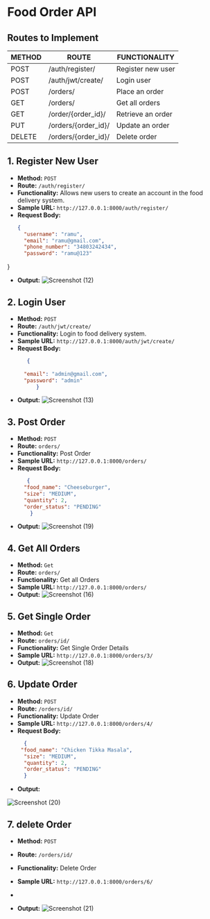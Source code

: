 # Food Order API


## Routes to Implement

| METHOD | ROUTE                           | FUNCTIONALITY            |
|--------|-------------------------------- |---------------------------|
| POST   | /auth/register/                   | Register new user            | All users   |
| POST   | /auth/jwt/create/               | Login user                 |
| POST   | /orders/                        | Place an order|
| GET    | /orders/                        | Get all orders     |   
| GET    | /order/{order_id}/              | Retrieve an order  |      
| PUT    | /orders/{order_id}/             | Update an order     | 
| DELETE    | /orders/{order_id}/             | Delete order     |

## 1. Register New User

- **Method:** `POST`  
- **Route:** `/auth/register/`  
- **Functionality:** Allows new users to create an account in the food delivery system.  
- **Sample URL:** `http://127.0.0.1:8000/auth/register/`  
- **Request Body:**
  ```json
  {
    "username": "ramu",
    "email": "ramu@gmail.com",
    "phone_number": "34803242434",
    "password": "ramu@123"
}
- **Output:**
![Screenshot (12)](https://github.com/user-attachments/assets/2a0236f7-5c66-4bbd-86e4-c5407928b2aa)

## 2. Login User

- **Method:** `POST`  
- **Route:** `/auth/jwt/create/ `  
- **Functionality:** Login to food delivery system.  
- **Sample URL:** `http://127.0.0.1:8000/auth/jwt/create/ `  
- **Request Body:**
  ```json
     {
    
    "email": "admin@gmail.com",
    "password": "admin"
        }
- **Output:**
![Screenshot (13)](https://github.com/user-attachments/assets/9a061fb2-f416-4c7e-abd8-1f76886987a0)


## 3. Post Order

- **Method:** `POST`  
- **Route:** `orders/ `  
- **Functionality:** Post Order  
- **Sample URL:** `http://127.0.0.1:8000/orders/ `  
- **Request Body:**
  ```json
     {
    "food_name": "Cheeseburger",
    "size": "MEDIUM",
    "quantity": 2,
    "order_status": "PENDING"
      }

- **Output:**
![Screenshot (19)](https://github.com/user-attachments/assets/edd0f958-0b97-42da-9f55-6551a2ec147c)


## 4. Get All Orders

- **Method:** `Get`  
- **Route:** `orders/ `  
- **Functionality:** Get all Orders  
- **Sample URL:** `http://127.0.0.1:8000/orders/ `  
- **Output:**
![Screenshot (16)](https://github.com/user-attachments/assets/673acbc2-ebc0-4b10-b40b-40ac5c191475)


## 5. Get Single Order

- **Method:** `Get`  
- **Route:** `orders/id/ `  
- **Functionality:** Get Single Order Details 
- **Sample URL:** `http://127.0.0.1:8000/orders/3/ `  
- **Output:**
![Screenshot (18)](https://github.com/user-attachments/assets/d7bd175e-8715-4e79-83eb-e996c410e441)


## 6. Update Order

- **Method:** `POST`  
- **Route:** `/orders/id/`  
- **Functionality:** Update Order
- **Sample URL:** `http://127.0.0.1:8000/orders/4/`  
- **Request Body:**
  ```json
    {
   "food_name": "Chicken Tikka Masala",
    "size": "MEDIUM",
    "quantity": 2,
    "order_status": "PENDING"
    }

- **Output:**

![Screenshot (20)](https://github.com/user-attachments/assets/2927ec85-0204-45cf-a31f-415d9386f1f5)


## 7. delete Order

- **Method:** `POST`  
- **Route:** `/orders/id/`  
- **Functionality:** Delete Order
- **Sample URL:** `http://127.0.0.1:8000/orders/6/`  
- 

- **Output:**
![Screenshot (21)](https://github.com/user-attachments/assets/fdf8c31a-ffe4-4440-9c36-73ce2daa5d42)







